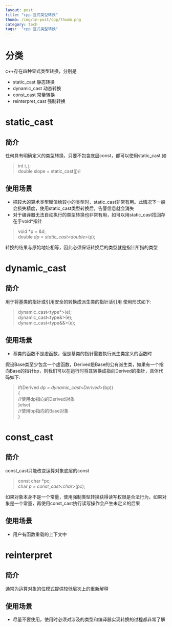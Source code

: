 ```yaml
---
layout: post 
title: "cpp-显式类型转换"
thumb: /img/in-post/cpp/thumb.png
category: tech
tags:  "cpp 显式类型转换"
---
```

# 分类
c++存在四种显式类型转换，分别是
- static_cast 静态转换
- dynamic_cast 动态转换
- const_cast 常量转换
- reinterpret_cast 强制转换

# static_cast
## 简介
任何具有明确定义的类型转换，只要不包含底层const，都可以使用static_cast.如
>int i, j;    
double slope = static_cast<double>(j)/i   

## 使用场景
- 把较大的算术类型赋值给较小的类型时，static_cast非常有用。此情况下一般会损失精度，使用static_cast类型转换后，告警信息就会消失
- 对于编译器无法自动执行的类型转换也非常有用，如可以用static_cast找回存在于void*指针
>void *p = &d;    
double *dp = static_cast<double*>(p);    

转换的结果与原始地址相等，因此必须保证转换后的类型就是指针所指的类型

# dynamic_cast
## 简介
用于将基类的指针或引用安全的转换成派生类的指针活引用
使用形式如下:
>dynamic_cast<type*>(e);    
dynamic_cast<type&>(e);    
dynamic_cast<type&&>(e);    

## 使用场景
- 基类的函数不是虚函数，但是基类的指针需要执行派生类定义的函数时    

假设Base类至少包含一个虚函数，Derived是Base的公有派生类，如果有一个指向Base的指针bp，则我们可以在运行时将其转换成指向Derived的指针，具体代码如下:
>if(Derived *dp = dynamic_cast<Derived*>(bp))    
{    
    //使用dp指向的Derived对象    
}else{    
    //使用bp指向的Base对象    
}

# const_cast
## 简介
const_cast只能改变运算对象底层的const
>const char *pc;    
char *p = const_cast<char*>(pc);   

如果对象本身不是一个常量，使用强制类型转换获得读写权限是合法行为，如果对象是一个常量，再使用const_cast执行读写操作会产生未定义的后果 
## 使用场景
- 用户有函数重载的上下文中

# reinterpret
## 简介
通常为运算对象的位模式提供较低层次上的重新解释

## 使用场景
- 尽量不要使用，使用时必须对涉及的类型和编译器实现转换的过程都非常了解